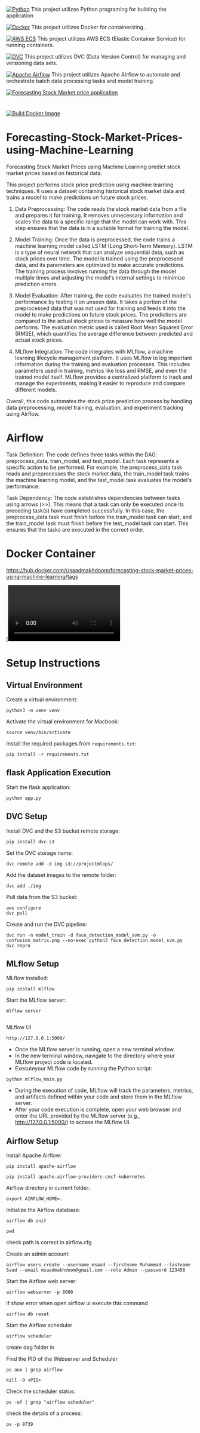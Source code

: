 [![Python](https://img.shields.io/badge/Python-3.10-blue)](https://www.python.org/)
This project utilizes  Python programing for building the application

[![Docker](https://img.shields.io/badge/Docker-Containerization-blue)](https://www.docker.com/)
This project utilizes Docker for containerizing .

[![AWS ECS](https://img.shields.io/badge/AWS-ECS-orange)](https://aws.amazon.com/ecs/)
This project utilizes AWS ECS (Elastic Container Service) for running containers.

[![DVC](https://img.shields.io/badge/DVC-Data%20Version%20Control-orange)](https://dvc.org/)
This project utilizes DVC (Data Version Control) for managing and versioning data sets.


[![Apache Airflow](https://img.shields.io/badge/Apache-Airflow-red)](https://airflow.apache.org/)
This project utilizes Apache Airflow to automate and orchestrate batch data processing tasks and model training.


[![Forecasting Stock Market price application](https://github.com/MSaadMakhdoom/Forecasting-Stock-Market-Prices-using-Machine-Learning/actions/workflows/main-app.yml/badge.svg)](https://github.com/MSaadMakhdoom/Forecasting-Stock-Market-Prices-using-Machine-Learning/actions/workflows/main-app.yml)
#
[![Build Docker Image](https://github.com/MSaadMakhdoom/Forecasting-Stock-Market-Prices-using-Machine-Learning/actions/workflows/docker.yml/badge.svg)](https://github.com/MSaadMakhdoom/Forecasting-Stock-Market-Prices-using-Machine-Learning/actions/workflows/docker.yml)
# Forecasting-Stock-Market-Prices-using-Machine-Learning

Forecasting Stock Market Prices using Machine Learning predict stock market prices based on historical data.

This project performs stock price prediction using machine learning techniques. It uses a dataset containing historical stock market data and trains a model to make predictions on future stock prices.

1. Data Preprocessing: The code reads the stock market data from a file and prepares it for training. It removes unnecessary information and scales the data to a specific range that the model can work with. This step ensures that the data is in a suitable format for training the model.

2. Model Training: Once the data is preprocessed, the code trains a machine learning model called LSTM (Long Short-Term Memory). LSTM is a type of neural network that can analyze sequential data, such as stock prices over time. The model is trained using the preprocessed data, and its parameters are optimized to make accurate predictions. The training process involves running the data through the model multiple times and adjusting the model's internal settings to minimize prediction errors.

3. Model Evaluation: After training, the code evaluates the trained model's performance by testing it on unseen data. It takes a portion of the preprocessed data that was not used for training and feeds it into the model to make predictions on future stock prices. The predictions are compared to the actual stock prices to measure how well the model performs. The evaluation metric used is called Root Mean Squared Error (RMSE), which quantifies the average difference between predicted and actual stock prices.

4. MLflow Integration: The code integrates with MLflow, a machine learning lifecycle management platform. It uses MLflow to log important information during the training and evaluation processes. This includes parameters used in training, metrics like loss and RMSE, and even the trained model itself. MLflow provides a centralized platform to track and manage the experiments, making it easier to reproduce and compare different models.

Overall, this code automates the stock price prediction process by handling data preprocessing, model training, evaluation, and experiment tracking using Airflow.

# Airflow
Task Definition: The code defines three tasks within the DAG: preprocess_data, train_model, and test_model. Each task represents a specific action to be performed. For example, the preprocess_data task reads and preprocesses the stock market data, the train_model task trains the machine learning model, and the test_model task evaluates the model's performance.

Task Dependency: The code establishes dependencies between tasks using arrows (>>). This means that a task can only be executed once its preceding task(s) have completed successfully. In this case, the preprocess_data task must finish before the train_model task can start, and the train_model task must finish before the test_model task can start. This ensures that the tasks are executed in the correct order.
# Docker Container 
https://hub.docker.com/r/saadmakhdoom/forecasting-stock-market-prices-using-machine-learning/tags


[![Video](https://github.com/MSaadMakhdoom/Forecasting-Stock-Market-Prices-using-Machine-Learning/blob/main/Screen%20Recording%202023-06-15%20at%204.54.57%20AM.mp4)



# Setup Instructions

## Virtual Environment

Create a virtual environment:

```
python3 -m venv venv
```

Activate the virtual environment for Macbook:

```
source venv/bin/activate
```

Install the required packages from `requirements.txt`:

```
pip install -r requirements.txt
```



## flask Application Execution

Start the flask application:

```
python app.py 
```

## DVC Setup

Install DVC and the S3 bucket remote storage:

```
pip install dvc-s3
```

Set the DVC storage name:

```
dvc remote add -d img s3://projectmlops/
```

Add the dataset images to the remote folder:

```
dvc add ./img
```

Pull data from the S3 bucket:

```
aws configure
dvc pull
```

Create and run the DVC pipeline:

```
dvc run -n model_train -d face_detection_model_svm.py -o confusion_matrix.png --no-exec python3 face_detection_model_svm.py
dvc repro
```



## MLflow Setup



MLflow installed:
```
pip install mlflow

```

Start the MLflow server:

```
mlflow server


```

MLflow UI 

```
http://127.0.0.1:5000/
```

* Once the MLflow server is running, open a new terminal window.
* In the new terminal window, navigate to the directory where your MLflow project code is located.
* Executeyour MLflow code by running the Python script:
```
python mlflow_main.py
```


* During the execution of  code, MLflow will track the parameters, metrics, and artifacts defined within your code and store them in the MLflow server.
* After your code execution is complete, open your web browser and enter the URL provided by the MLflow server (e.g., http://127.0.0.1:5000/) to access the MLflow UI.


## Airflow Setup

Install Apache Airflow:

```
pip install apache-airflow

pip install apache-airflow-providers-cncf-kubernetes
```


Airflow directory in current folder:

```
export AIRFLOW_HOME=.
```

Initialize the Airflow database:

```
airflow db init
```

```
pwd
```
check path is correct in airflow.cfg


Create an admin account:

```
airflow users create --username msaad --firstname Muhammad --lastname Saad --email msaadmakhdoom@gmail.com --role Admin --password 123456
```

Start the Airflow web server:

```
airflow webserver -p 8080
```

if show error when open airflow ui execute this command
```
airflow db reset
```
Start the Airflow  scheduler
```
airflow scheduler
```

create dag folder in 





Find the PID of the Webserver and Scheduler
```
ps aux | grep airflow

```
```
kill -9 <PID>

```
Check the scheduler status:
```
ps -ef | grep "airflow scheduler"
```

 check the details of a process:
 ```
 ps -p 8739
```
